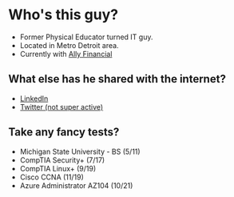 # Who's this guy?
- Former Physical Educator turned IT guy.
- Located in Metro Detroit area.
- Currently with [Ally Financial](https://https://www.ally.com/)

## What else has he shared with the internet?
- [LinkedIn](https://www.linkedin.com/in/evan-chisholm-a0a1a1129/)
- [Twitter (not super active)](https://twitter.com/chisho21)

## Take any fancy tests?
- Michigan State University - BS (5/11)
- CompTIA Security+ (7/17)
- CompTIA Linux+ (9/19)
- Cisco CCNA (11/19)
- Azure Administrator AZ104 (10/21)
